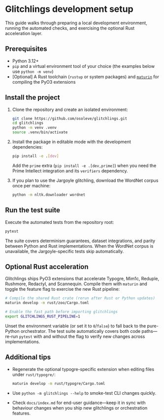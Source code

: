 # Glitchlings development setup

This guide walks through preparing a local development environment, running the automated checks, and exercising the optional Rust acceleration layer.

## Prerequisites

- Python 3.12+
- `pip` and a virtual environment tool of your choice (the examples below use `python -m venv`)
- [Optional] A Rust toolchain (`rustup` or system packages) and [`maturin`](https://www.maturin.rs/) for compiling the PyO3 extensions

## Install the project

1. Clone the repository and create an isolated environment:

   ```bash
   git clone https://github.com/osoleve/glitchlings.git
   cd glitchlings
   python -m venv .venv
   source .venv/bin/activate
   ```

2. Install the package in editable mode with the development dependencies:

   ```bash
   pip install -e .[dev]
   ```

   Add the `prime` extra (`pip install -e .[dev,prime]`) when you need the Prime Intellect integration and its `verifiers` dependency.

3. If you plan to use the Jargoyle glitchling, download the WordNet corpus once per machine:

   ```bash
   python -m nltk.downloader wordnet
   ```

## Run the test suite

Execute the automated tests from the repository root:

```bash
pytest
```

The suite covers determinism guarantees, dataset integrations, and parity between Python and Rust implementations. When the WordNet corpus is unavailable, the Jargoyle-specific tests skip automatically.

## Optional Rust acceleration

Glitchlings ships PyO3 extensions that accelerate Typogre, Mim1c, Reduple, Rushmore, Redactyl, and Scannequin. Compile them with `maturin` and toggle the feature flag to exercise the new Rust pipeline:

```bash
# Compile the shared Rust crate (rerun after Rust or Python updates)
maturin develop -m rust/zoo/Cargo.toml

# Enable the fast path before importing glitchlings
export GLITCHLINGS_RUST_PIPELINE=1
```

Unset the environment variable (or set it to `0`/`false`) to fall back to the pure-Python orchestrator. The test suite automatically covers both code paths—re-run `pytest` with and without the flag to verify new changes across implementations.

## Additional tips

- Regenerate the optional typogre-specific extension when editing files under `rust/typogre/`:

  ```bash
  maturin develop -m rust/typogre/Cargo.toml
  ```

- Use `python -m glitchlings --help` to smoke-test CLI changes quickly.
- Check `docs/index.md` for end-user guidance—keep it in sync with behaviour changes when you ship new glitchlings or orchestration features.
